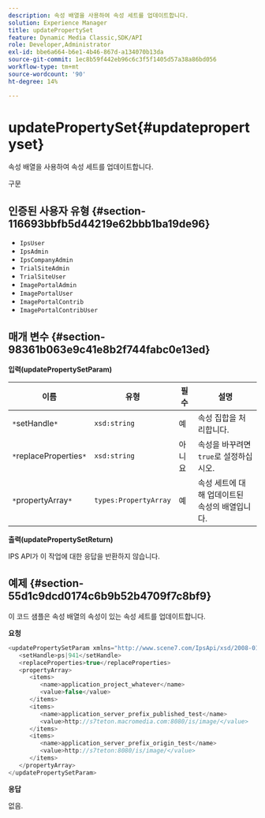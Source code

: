 ```yaml
---
description: 속성 배열을 사용하여 속성 세트를 업데이트합니다.
solution: Experience Manager
title: updatePropertySet
feature: Dynamic Media Classic,SDK/API
role: Developer,Administrator
exl-id: bbe6a664-b6e1-4b46-867d-a134070b13da
source-git-commit: 1ec8b59f442eb96c6c3f5f1405d57a38a86bd056
workflow-type: tm+mt
source-wordcount: '90'
ht-degree: 14%

---
```


# updatePropertySet{#updatepropertyset}

속성 배열을 사용하여 속성 세트를 업데이트합니다.

구문

## 인증된 사용자 유형 {#section-116693bbfb5d44219e62bbb1ba19de96}

* `IpsUser`
* `IpsAdmin`
* `IpsCompanyAdmin`
* `TrialSiteAdmin`
* `TrialSiteUser`
* `ImagePortalAdmin`
* `ImagePortalUser`
* `ImagePortalContrib`
* `ImagePortalContribUser`

## 매개 변수 {#section-98361b063e9c41e8b2f744fabc0e13ed}

**입력(updatePropertySetParam)**

| 이름 | 유형 | 필수 | 설명 |
|---|---|---|---|
| `*`setHandle`*` | `xsd:string` | 예 | 속성 집합을 처리합니다. |
| `*`replaceProperties`*` | `xsd:string` | 아니요 | 속성을 바꾸려면 `true`로 설정하십시오. |
| `*`propertyArray`*` | `types:PropertyArray` | 예 | 속성 세트에 대해 업데이트된 속성의 배열입니다. |

**출력(updatePropertySetReturn)**

IPS API가 이 작업에 대한 응답을 반환하지 않습니다.

## 예제 {#section-55d1c9dcd0174c6b9b52b4709f7c8bf9}

이 코드 샘플은 속성 배열의 속성이 있는 속성 세트를 업데이트합니다.

**요청**

```java
<updatePropertySetParam xmlns="http://www.scene7.com/IpsApi/xsd/2008-01-15">
   <setHandle>ps|941</setHandle>
   <replaceProperties>true</replaceProperties>
   <propertyArray>
      <items>
         <name>application_project_whatever</name>
         <value>false</value>
      </items>
      <items>
         <name>application_server_prefix_published_test</name>
         <value>http://s7teton.macromedia.com:8080/is/image/</value>
      </items>
      <items>
         <name>application_server_prefix_origin_test</name>
         <value>http://s7teton:8080/is/image/</value>
      </items>
   </propertyArray>
</updatePropertySetParam>
```

**응답**

없음.
